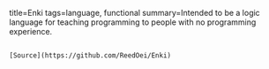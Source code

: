 title=Enki
tags=language, functional
summary=Intended to be a logic language for teaching programming to people with no programming experience.
~~~~~~

[Source](https://github.com/ReedOei/Enki)
